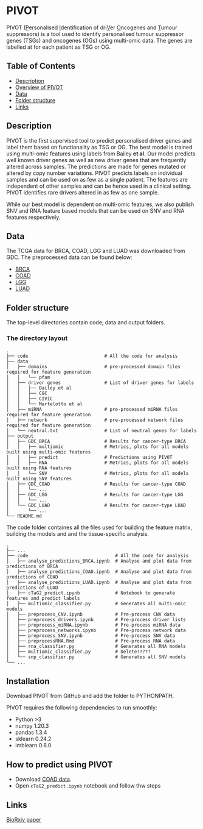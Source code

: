 # PIVOT
PIVOT (<ins>P</ins>ersonalised <ins>I</ins>dentification of dri<ins>V</ins>er <ins>O</ins>ncogenes and <ins>T</ins>umour suppressors) is a tool used to identify personalised tumour suppressor genes (TSGs) and oncogenes (OGs) using multi-omic data. The genes are labelled at for each patient as TSG or OG.

## Table of Contents

- [Description](#description)
- [Overview of PIVOT](#overview-of-pivot)
- [Data](#data)
- [Folder structure](#folder-structure)
- [Links](#links)

## Description

PIVOT is the first supervised tool to predict personalised driver genes and label them based on functionality as TSG or OG. The best model is trained using multi-omic features using labels from Bailey **et al.** Our model predicts well known driver genes as well as new driver genes that are frequently altered across samples. The predictions are made for genes mutated or altered by copy number variations. PIVOT predicts labels on individual samples and can be used on as few as a single patient. The features are independent of other samples and can be hence used in a clinical setting. PIVOT identifies rare drivers altered in as few as one sample.

While our best model is dependent on multi-omic features, we also publish SNV and RNA feature based models that can be used on SNV and RNA features respectively. 


## Data
The TCGA data for BRCA, COAD, LGG and LUAD was downloaded from GDC. 
The preprocessed data can be found below:
- [BRCA](https://www.biorxiv.org/content/10.1101/2020.01.17.910075v1)
- [COAD]()
- [LGG]()
- [LUAD]()

## Folder structure
The top-level directories contain code, data and output folders. 

### The directory layout

    .
    ├── code                            # All the code for analysis
    ├── data
    │   ├── domains                     # pre-processed domain files required for feature generation
    │   │   └── pfam                    
    │   ├── driver genes                # List of driver genes for labels
    │   │   ├── Bailey et al
    │   │   ├── CGC
    │   │   ├── CIViC
    │   │   └── Martelotto et al
    │   ├── miRNA                       # pre-processed miRNA files required for feature generation
    │   ├── network                     # pre-processed network files required for feature generation
    │   └── neutral.txt                 # List of neutral genes for labels
    ├── output
    │   ├── GDC_BRCA                    # Results for cancer-type BRCA
    │   │   ├── multiomic               # Metrics, plots for all models built using multi-omic features
    │   │   ├── predict                 # Predictions using PIVOT
    │   │   ├── RNA                     # Metrics, plots for all models built using RNA features
    │   │   └── SNV                     # Metrics, plots for all models built using SNV features
    │   ├── GDC_COAD                    # Results for cancer-type COAD
    │   │   └── ...
    │   ├── GDC_LGG            	        # Results for cancer-type LGG
    │   │   └── ...
    │   └── GDC_LUAD                    # Results for cancer-type LUAD
    │       └── ...
    └── README.md

The code folder containes all the files used for building the feature matrix, building the models and and the tissue-specific analysis.

    .
    ├── ...
    ├── code                                # All the code for analysis
    │   ├── analyse_predictions_BRCA.ipynb  # Analyse and plot data from predictions of BRCA
    │   ├── analyse_predictions_COAD.ipynb  # Analyse and plot data from predictions of COAD
    │   ├── analyse_predictions_LUAD.ipynb  # Analyse and plot data from predictions of LUAD
    │   ├── cTaG2_predict.ipynb             # Notebook to generate features and predict labels
    │   ├── multiomic_classifier.py         # Generates all multi-omic models
    │   ├── preprocess_CNV.ipynb            # Pre-process CNV data
    │   ├── preprocess_drivers.ipynb        # Pre-process driver lists
    │   ├── preprocess_miRNA.ipynb          # Pre-process miRNA data
    │   ├── preprocess_networks.ipynb       # Pre-process network data
    │   ├── preprocess_SNV.ipynb            # Pre-process SNV data
    │   ├── preprocessRNA.Rmd               # Pre-process RNA data
    │   ├── rna_classifier.py               # Generates all RNA models
    │   ├── multiomic_classifier.py         # Delete?????
    │   └── snp_classifier.py               # Generates all SNV models
    └── ...

## Installation
Download PIVOT from GitHub and add the folder to PYTHONPATH.

PIVOT requires the following dependencies to run smoothly:
- Python >3
- numpy 1.20.3
- pandas 1.3.4
- sklearn 0.24.2
- imblearn 0.8.0

## How to predict using PIVOT
- Download [COAD data]().
- Open `cTaG2_predict.ipynb` notebook and follow thw steps


## Links
[BioRxiv paper]()
